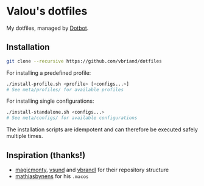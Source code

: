 # Valou's dotfiles

My dotfiles, managed by [Dotbot](https://github.com/anishathalye/dotbot).

## Installation

```bash
git clone --recursive https://github.com/vbriand/dotfiles
```

For installing a predefined profile:

```bash
./install-profile.sh <profile> [<configs...>]
# See meta/profiles/ for available profiles
```

For installing single configurations:

```bash
./install-standalone.sh <configs...>
# See meta/configs/ for available configurations
```

The installation scripts are idempotent and can therefore be executed safely multiple times.

## Inspiration (thanks!)

- [magicmonty](https://github.com/magicmonty/dotfiles_dotbot), [vsund](https://github.com/vsund/dotfiles) and [vbrandl](https://github.com/vbrandl/dotfiles) for their repository structure
- [mathiasbynens](https://github.com/mathiasbynens/dotfiles) for his `.macos`
